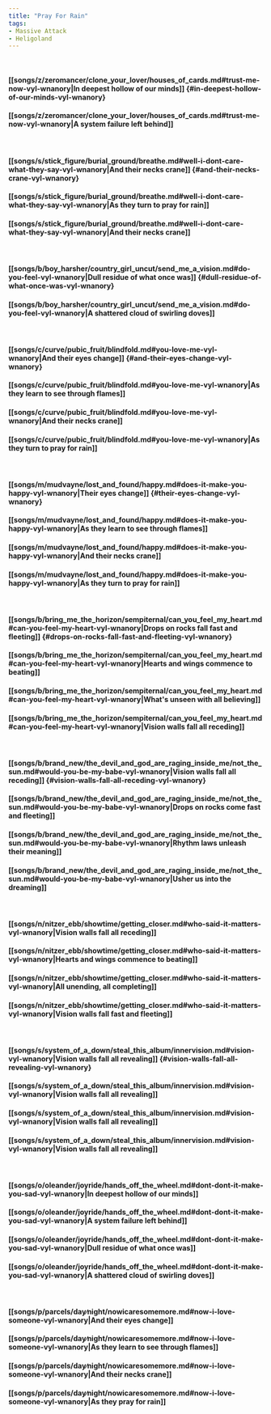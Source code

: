 ```yaml
---
title: "Pray For Rain"
tags:
- Massive Attack
- Heligoland
---
```

&nbsp;
#### [[songs/z/zeromancer/clone_your_lover/houses_of_cards.md#trust-me-now-vyl-wnanory|In deepest hollow of our minds]] {#in-deepest-hollow-of-our-minds-vyl-wnanory}
#### [[songs/z/zeromancer/clone_your_lover/houses_of_cards.md#trust-me-now-vyl-wnanory|A system failure left behind]]
&nbsp;
#### [[songs/s/stick_figure/burial_ground/breathe.md#well-i-dont-care-what-they-say-vyl-wnanory|And their necks crane]] {#and-their-necks-crane-vyl-wnanory}
#### [[songs/s/stick_figure/burial_ground/breathe.md#well-i-dont-care-what-they-say-vyl-wnanory|As they turn to pray for rain]]
#### [[songs/s/stick_figure/burial_ground/breathe.md#well-i-dont-care-what-they-say-vyl-wnanory|And their necks crane]]
&nbsp;
#### [[songs/b/boy_harsher/country_girl_uncut/send_me_a_vision.md#do-you-feel-vyl-wnanory|Dull residue of what once was]] {#dull-residue-of-what-once-was-vyl-wnanory}
#### [[songs/b/boy_harsher/country_girl_uncut/send_me_a_vision.md#do-you-feel-vyl-wnanory|A shattered cloud of swirling doves]]
&nbsp;
#### [[songs/c/curve/pubic_fruit/blindfold.md#you-love-me-vyl-wnanory|And their eyes change]] {#and-their-eyes-change-vyl-wnanory}
#### [[songs/c/curve/pubic_fruit/blindfold.md#you-love-me-vyl-wnanory|As they learn to see through flames]]
#### [[songs/c/curve/pubic_fruit/blindfold.md#you-love-me-vyl-wnanory|And their necks crane]]
#### [[songs/c/curve/pubic_fruit/blindfold.md#you-love-me-vyl-wnanory|As they turn to pray for rain]]
&nbsp;
#### [[songs/m/mudvayne/lost_and_found/happy.md#does-it-make-you-happy-vyl-wnanory|Their eyes change]] {#their-eyes-change-vyl-wnanory}
#### [[songs/m/mudvayne/lost_and_found/happy.md#does-it-make-you-happy-vyl-wnanory|As they learn to see through flames]]
#### [[songs/m/mudvayne/lost_and_found/happy.md#does-it-make-you-happy-vyl-wnanory|And their necks crane]]
#### [[songs/m/mudvayne/lost_and_found/happy.md#does-it-make-you-happy-vyl-wnanory|As they turn to pray for rain]]
&nbsp;
#### [[songs/b/bring_me_the_horizon/sempiternal/can_you_feel_my_heart.md#can-you-feel-my-heart-vyl-wnanory|Drops on rocks fall fast and fleeting]] {#drops-on-rocks-fall-fast-and-fleeting-vyl-wnanory}
#### [[songs/b/bring_me_the_horizon/sempiternal/can_you_feel_my_heart.md#can-you-feel-my-heart-vyl-wnanory|Hearts and wings commence to beating]]
#### [[songs/b/bring_me_the_horizon/sempiternal/can_you_feel_my_heart.md#can-you-feel-my-heart-vyl-wnanory|What's unseen with all believing]]
#### [[songs/b/bring_me_the_horizon/sempiternal/can_you_feel_my_heart.md#can-you-feel-my-heart-vyl-wnanory|Vision walls fall all receding]]
&nbsp;
#### [[songs/b/brand_new/the_devil_and_god_are_raging_inside_me/not_the_sun.md#would-you-be-my-babe-vyl-wnanory|Vision walls fall all receding]] {#vision-walls-fall-all-receding-vyl-wnanory}
#### [[songs/b/brand_new/the_devil_and_god_are_raging_inside_me/not_the_sun.md#would-you-be-my-babe-vyl-wnanory|Drops on rocks come fast and fleeting]]
#### [[songs/b/brand_new/the_devil_and_god_are_raging_inside_me/not_the_sun.md#would-you-be-my-babe-vyl-wnanory|Rhythm laws unleash their meaning]]
#### [[songs/b/brand_new/the_devil_and_god_are_raging_inside_me/not_the_sun.md#would-you-be-my-babe-vyl-wnanory|Usher us into the dreaming]]
&nbsp;
#### [[songs/n/nitzer_ebb/showtime/getting_closer.md#who-said-it-matters-vyl-wnanory|Vision walls fall all receding]]
#### [[songs/n/nitzer_ebb/showtime/getting_closer.md#who-said-it-matters-vyl-wnanory|Hearts and wings commence to beating]]
#### [[songs/n/nitzer_ebb/showtime/getting_closer.md#who-said-it-matters-vyl-wnanory|All unending, all completing]]
#### [[songs/n/nitzer_ebb/showtime/getting_closer.md#who-said-it-matters-vyl-wnanory|Vision walls fall fast and fleeting]]
&nbsp;
#### [[songs/s/system_of_a_down/steal_this_album/innervision.md#vision-vyl-wnanory|Vision walls fall all revealing]] {#vision-walls-fall-all-revealing-vyl-wnanory}
#### [[songs/s/system_of_a_down/steal_this_album/innervision.md#vision-vyl-wnanory|Vision walls fall all revealing]]
#### [[songs/s/system_of_a_down/steal_this_album/innervision.md#vision-vyl-wnanory|Vision walls fall all revealing]]
#### [[songs/s/system_of_a_down/steal_this_album/innervision.md#vision-vyl-wnanory|Vision walls fall all revealing]]
&nbsp;
#### [[songs/o/oleander/joyride/hands_off_the_wheel.md#dont-dont-it-make-you-sad-vyl-wnanory|In deepest hollow of our minds]]
#### [[songs/o/oleander/joyride/hands_off_the_wheel.md#dont-dont-it-make-you-sad-vyl-wnanory|A system failure left behind]]
#### [[songs/o/oleander/joyride/hands_off_the_wheel.md#dont-dont-it-make-you-sad-vyl-wnanory|Dull residue of what once was]]
#### [[songs/o/oleander/joyride/hands_off_the_wheel.md#dont-dont-it-make-you-sad-vyl-wnanory|A shattered cloud of swirling doves]]
&nbsp;
#### [[songs/p/parcels/day∕night/nowicaresomemore.md#now-i-love-someone-vyl-wnanory|And their eyes change]]
#### [[songs/p/parcels/day∕night/nowicaresomemore.md#now-i-love-someone-vyl-wnanory|As they learn to see through flames]]
#### [[songs/p/parcels/day∕night/nowicaresomemore.md#now-i-love-someone-vyl-wnanory|And their necks crane]]
#### [[songs/p/parcels/day∕night/nowicaresomemore.md#now-i-love-someone-vyl-wnanory|As they pray for rain]]
